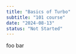 ```yaml
---
title: "Basics of Turbo"
subtitle: "101 course"
date: "2024-08-13"
status: "Not Started"
---
```


foo bar
